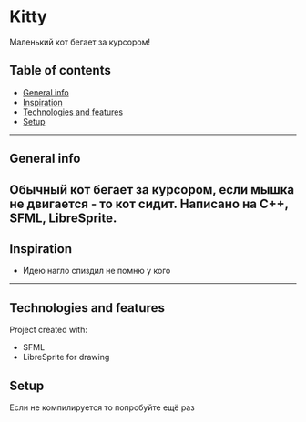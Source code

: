 # Kitty
Маленький кот бегает за курсором!
## Table of contents
* [General info](#general-info)
* [Inspiration](#inspiration)
* [Technologies and features](#technologies-and-features)
* [Setup](#setup)
---
## General info
Обычный кот бегает за курсором, если мышка не двигается - то кот сидит. Написано на С++, SFML, LibreSprite. 
---
## Inspiration
- Идею нагло спиздил не помню у кого
---
## Technologies and features
Project created with:
* SFML
* LibreSprite for drawing
## Setup
Если не компилируется то попробуйте ещё раз
